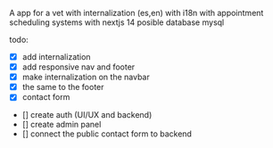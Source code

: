A app for a vet with internalization (es,en) with i18n
with appointment scheduling systems with nextjs 14
posible database mysql

todo:

- [x] add internalization
- [x] add responsive nav and footer
- [x] make internalization on the navbar
- [x] the same to the footer
- [x] contact form
- [] create auth (UI/UX and backend)
- [] create admin panel
- [] connect the public contact form to backend
